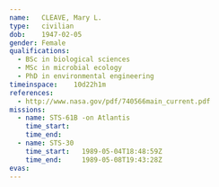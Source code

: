 ```yaml
---
name:	CLEAVE, Mary L.
type:	civilian
dob:	1947-02-05
gender:	Female
qualifications:
  - BSc in biological sciences
  - MSc in microbial ecology
  - PhD in environmental engineering
timeinspace:	10d22h1m
references:
  - http://www.nasa.gov/pdf/740566main_current.pdf
missions:
  - name: STS-61B -on Atlantis
    time_start:   
    time_end:     
  - name: STS-30
    time_start:   1989-05-04T18:48:59Z
    time_end:     1989-05-08T19:43:28Z
evas:
---
```

